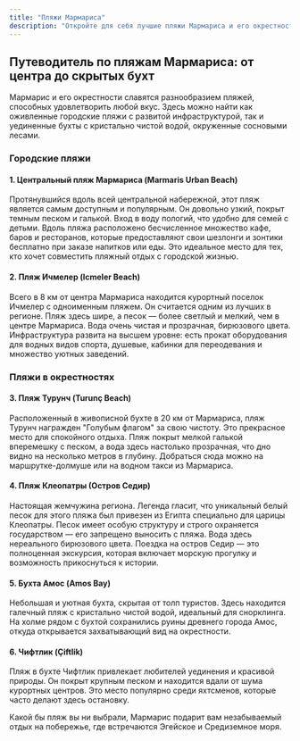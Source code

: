 ```yaml
---
title: "Пляжи Мармариса"
description: "Откройте для себя лучшие пляжи Мармариса и его окрестностей: от оживленных городских до уединенных райских уголков."
---
```


## Путеводитель по пляжам Мармариса: от центра до скрытых бухт

Мармарис и его окрестности славятся разнообразием пляжей, способных удовлетворить любой вкус. Здесь можно найти как оживленные городские пляжи с развитой инфраструктурой, так и уединенные бухты с кристально чистой водой, окруженные сосновыми лесами.

### Городские пляжи

#### 1. Центральный пляж Мармариса (Marmaris Urban Beach)
Протянувшийся вдоль всей центральной набережной, этот пляж является самым доступным и популярным. Он довольно узкий, покрыт темным песком и галькой. Вход в воду пологий, что удобно для семей с детьми. Вдоль пляжа расположено бесчисленное множество кафе, баров и ресторанов, которые предоставляют свои шезлонги и зонтики бесплатно при заказе напитков или еды. Это идеальное место для тех, кто хочет совместить пляжный отдых с городской жизнью.

#### 2. Пляж Ичмелер (Icmeler Beach)
Всего в 8 км от центра Мармариса находится курортный поселок Ичмелер с одноименным пляжем. Он считается одним из лучших в регионе. Пляж здесь шире, а песок — более светлый и мелкий, чем в центре Мармариса. Вода очень чистая и прозрачная, бирюзового цвета. Инфраструктура развита на высшем уровне: есть прокат оборудования для водных видов спорта, душевые, кабинки для переодевания и множество уютных заведений.

### Пляжи в окрестностях

#### 3. Пляж Турунч (Turunç Beach)
Расположенный в живописной бухте в 20 км от Мармариса, пляж Турунч награжден "Голубым флагом" за свою чистоту. Это прекрасное место для спокойного отдыха. Пляж покрыт мелкой галькой вперемешку с песком, а вода здесь настолько прозрачная, что дно видно на несколько метров в глубину. Добраться сюда можно на маршрутке-долмуше или на водном такси из Мармариса.

#### 4. Пляж Клеопатры (Остров Седир)
Настоящая жемчужина региона. Легенда гласит, что уникальный белый песок для этого пляжа был привезен из Египта специально для царицы Клеопатры. Песок имеет особую структуру и строго охраняется государством — его запрещено выносить с пляжа. Вода здесь нереального бирюзового цвета. Поездка на остров Седир — это полноценная экскурсия, которая включает морскую прогулку и возможность прикоснуться к истории.

#### 5. Бухта Амос (Amos Bay)
Небольшая и уютная бухта, скрытая от толп туристов. Здесь находится галечный пляж с кристально чистой водой, идеальный для снорклинга. На холме рядом с бухтой сохранились руины древнего города Амос, откуда открывается захватывающий вид на окрестности.

#### 6. Чифтлик (Çiftlik)
Пляж в бухте Чифтлик привлекает любителей уединения и красивой природы. Он покрыт крупным песком и находится вдали от шума курортных центров. Это место популярно среди яхтсменов, которые часто делают здесь остановку.

Какой бы пляж вы ни выбрали, Мармарис подарит вам незабываемый отдых на побережье, где встречаются Эгейское и Средиземное моря. 